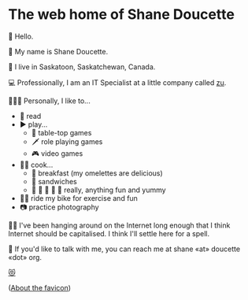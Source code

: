 # The web home of Shane Doucette

👋 Hello.  

📛 My name is Shane Doucette.  

📍 I live in Saskatoon, Saskatchewan, Canada.  

💻 Professionally, I am an IT Specialist at a little company called [zu](https://zu.com).  

🧔🏻‍♂️ Personally, I like to...  
- 📖 read  
- ▶️ play...  
  - 🎲 table-top games  
  - 🗡 role playing games  
  - 🎮 video games  
- 👨‍🍳 cook...  
  - 🍳 breakfast (my omelettes are delicious)  
  - 🥪 sandwiches  
  - 🍔 🍝 🍗 🥞 🌮 really, anything fun and yummy  
- 🚴‍♀️ ride my bike for exercise and fun  
- 📷 practice photography  

🏄‍♀️ I've been hanging around on the Internet long enough that I think Internet should be capitalised. I think I'll settle here for a spell.  

📧 If you'd like to talk with me, you can reach me at shane «at» doucette «dot» org.  

[😻](cat.jpg)  

([About the favicon](about-favicon.txt))
